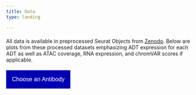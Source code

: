 ```yaml
---
title: Data
type: landing

---
```

<!DOCTYPE html>
<html>
<head>
<style>
/* Dropdown Button */
.dropdown-button {
    background-color: #0000b3;
    color: white;
    padding: 16px;
    font-size: 16px;
    border: none;
}
.dropdown {
    position: relative;
    display: inline-block;
    margin-top: 20px; /* Add space above the dropdown */
}
/* Dropdown Content (Hidden by Default) */
.dropdown-list {
    display: none;
    position: absolute;
    background-color: #f1f1f1;
    min-width: 160px;
    box-shadow: 0px 8px 16px 0px rgba(0,0,0,0.2);
    z-index: 1;
}
/* Links inside the dropdown */
.dropdown-list a {
    color: black;
    padding: 12px 16px;
    text-decoration: none;
    display: block;
    font-family: verdana;
}
/* Change color of dropdown links on hover */
.dropdown-list a:hover {
    background-color: #ddd;
}
/* Show the dropdown list on hover */
.dropdown:hover .dropdown-list {
    display: block;
}
/* Change the background color of the dropdown button when the dropdown list is shown */
.dropdown:hover .dropdown-button {
    background-color: #6666ff;
}
.content {
    margin-top: 20px; /* Add space below the dropdown */
}
</style>
</head>
<body>
<div class="content">
    All data is available in preprocessed Seurat Objects from <a href="https://zenodo.org/record/7754315">Zenodo</a>. Below are plots from these processed datasets emphasizing ADT expression for each ADT as well as ATAC coverage, RNA expression, and chromVAR scores if applicable.
</div>

<div class="dropdown">
    <button class="dropdown-button">Choose an Antibody</button>
    <div class="dropdown-list">
        <a href="sox2/">SOX2</a>
        <a href="gli3/">GLI3</a>
        <a href="#">TBR1</a>
    </div>
</div>

</body>
</html>
